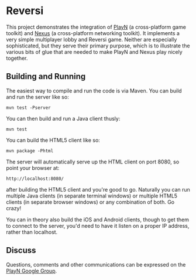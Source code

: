 # Reversi

This project demonstrates the integration of [PlayN] (a cross-platform game toolkit) and [Nexus] (a
cross-platform networking toolkit). It implements a very simple multiplayer lobby and Reversi game.
Neither are especially sophisticated, but they serve their primary purpose, which is to illustrate
the various bits of glue that are needed to make PlayN and Nexus play nicely together.

## Building and Running

The easiest way to compile and run the code is via Maven. You can build and run the server like so:

    mvn test -Pserver

You can then build and run a Java client thusly:

    mvn test

You can build the HTML5 client like so:

    mvn package -Phtml

The server will automatically serve up the HTML client on port 8080, so point your browser at:

    http://localhost:8080/

after building the HTML5 client and you're good to go. Naturally you can run multiple Java clients
(in separate terminal windows) or multiple HTML5 clients (in separate browser windows) or any
combination of both. Go crazy!

You can in theory also build the iOS and Android clients, though to get them to connect to the
server, you'd need to have it listen on a proper IP address, rather than localhost.

## Discuss

Questions, comments and other communications can be expressed on the [PlayN Google Group].

[PlayN]: https://code.google.com/p/playn/
[Nexus]: https://github.com/threerings/nexus
[PlayN Google Group]: http://groups.google.com/group/playn
